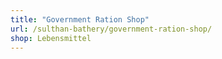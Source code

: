 ```yaml
---
title: "Government Ration Shop"
url: /sulthan-bathery/government-ration-shop/
shop: Lebensmittel
---
```

